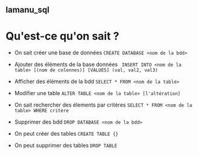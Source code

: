 ## lamanu_sql
# Qu'est-ce qu'on sait ? 
* On sait créer une base de données ```CREATE DATABASE <nom de la bdd>```
* Ajouter des éléments de la base données ``` INSERT INTO <nom de la table> [(nom de colonnes)] [VALUES] (val, val2, val3)``` 
* Afficher des éléments de la bdd ```SELECT * FROM <nom de la table>```
* Modifier une table ```ALTER TABLE <nom de la table> [l'altération] ```
* On sait rechercher des élements par critères ``` SELECT * FROM <nom de la table> WHERE critère ```
* Supprimer des bdd ```DROP DATABASE <nom de la bdd>```

* On peut créer des tables ```CREATE TABLE {} ```
* On peut supprimer des tables  ``` DROP TABLE ``` 
